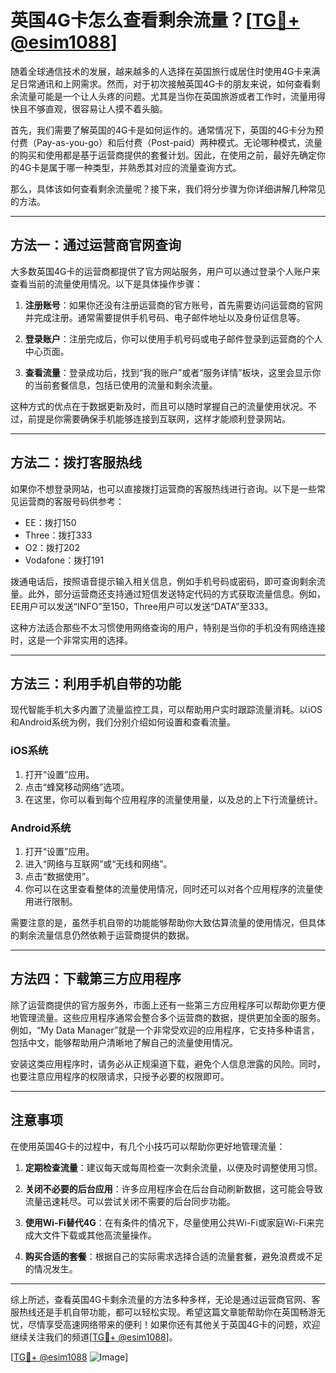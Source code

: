 # 英国4G卡怎么查看剩余流量？[[TG💪+ @esim1088](https://t.me/s/esim1088)]

随着全球通信技术的发展，越来越多的人选择在英国旅行或居住时使用4G卡来满足日常通讯和上网需求。然而，对于初次接触英国4G卡的朋友来说，如何查看剩余流量可能是一个让人头疼的问题。尤其是当你在英国旅游或者工作时，流量用得快且不够直观，很容易让人摸不着头脑。

首先，我们需要了解英国的4G卡是如何运作的。通常情况下，英国的4G卡分为预付费（Pay-as-you-go）和后付费（Post-paid）两种模式。无论哪种模式，流量的购买和使用都是基于运营商提供的套餐计划。因此，在使用之前，最好先确定你的4G卡是属于哪一种类型，并熟悉其对应的流量查询方式。

那么，具体该如何查看剩余流量呢？接下来，我们将分步骤为你详细讲解几种常见的方法。

---

## 方法一：通过运营商官网查询

大多数英国4G卡的运营商都提供了官方网站服务，用户可以通过登录个人账户来查看当前的流量使用情况。以下是具体操作步骤：

1. **注册账号**：如果你还没有注册运营商的官方账号，首先需要访问运营商的官网并完成注册。通常需要提供手机号码、电子邮件地址以及身份证信息等。
   
2. **登录账户**：注册完成后，你可以使用手机号码或电子邮件登录到运营商的个人中心页面。

3. **查看流量**：登录成功后，找到“我的账户”或者“服务详情”板块，这里会显示你的当前套餐信息，包括已使用的流量和剩余流量。

这种方式的优点在于数据更新及时，而且可以随时掌握自己的流量使用状况。不过，前提是你需要确保手机能够连接到互联网，这样才能顺利登录网站。

---

## 方法二：拨打客服热线

如果你不想登录网站，也可以直接拨打运营商的客服热线进行咨询。以下是一些常见运营商的客服号码供参考：

- EE：拨打150
- Three：拨打333
- O2：拨打202
- Vodafone：拨打191

拨通电话后，按照语音提示输入相关信息，例如手机号码或密码，即可查询剩余流量。此外，部分运营商还支持通过短信发送特定代码的方式获取流量信息。例如，EE用户可以发送“INFO”至150，Three用户可以发送“DATA”至333。

这种方法适合那些不太习惯使用网络查询的用户，特别是当你的手机没有网络连接时，这是一个非常实用的选择。

---

## 方法三：利用手机自带的功能

现代智能手机大多内置了流量监控工具，可以帮助用户实时跟踪流量消耗。以iOS和Android系统为例，我们分别介绍如何设置和查看流量。

### iOS系统

1. 打开“设置”应用。
2. 点击“蜂窝移动网络”选项。
3. 在这里，你可以看到每个应用程序的流量使用量，以及总的上下行流量统计。

### Android系统

1. 打开“设置”应用。
2. 进入“网络与互联网”或“无线和网络”。
3. 点击“数据使用”。
4. 你可以在这里查看整体的流量使用情况，同时还可以对各个应用程序的流量使用进行限制。

需要注意的是，虽然手机自带的功能能够帮助你大致估算流量的使用情况，但具体的剩余流量信息仍然依赖于运营商提供的数据。

---

## 方法四：下载第三方应用程序

除了运营商提供的官方服务外，市面上还有一些第三方应用程序可以帮助你更方便地管理流量。这些应用程序通常会整合多个运营商的数据，提供更加全面的服务。例如，“My Data Manager”就是一个非常受欢迎的应用程序，它支持多种语言，包括中文，能够帮助用户清晰地了解自己的流量使用情况。

安装这类应用程序时，请务必从正规渠道下载，避免个人信息泄露的风险。同时，也要注意应用程序的权限请求，只授予必要的权限即可。

---

## 注意事项

在使用英国4G卡的过程中，有几个小技巧可以帮助你更好地管理流量：

1. **定期检查流量**：建议每天或每周检查一次剩余流量，以便及时调整使用习惯。
   
2. **关闭不必要的后台应用**：许多应用程序会在后台自动刷新数据，这可能会导致流量迅速耗尽。可以尝试关闭不需要的后台同步功能。

3. **使用Wi-Fi替代4G**：在有条件的情况下，尽量使用公共Wi-Fi或家庭Wi-Fi来完成大文件下载或其他高流量操作。

4. **购买合适的套餐**：根据自己的实际需求选择合适的流量套餐，避免浪费或不足的情况发生。

---

综上所述，查看英国4G卡剩余流量的方法多种多样，无论是通过运营商官网、客服热线还是手机自带功能，都可以轻松实现。希望这篇文章能帮助你在英国畅游无忧，尽情享受高速网络带来的便利！如果你还有其他关于英国4G卡的问题，欢迎继续关注我们的频道[[TG💪+ @esim1088](https://t.me/s/esim1088)]。

[[TG💪+ @esim1088](https://t.me/s/esim1088) ![Image](https://i.postimg.cc/4NQfJmqS/Snipaste-2025-05-13-00-14-12.png)]